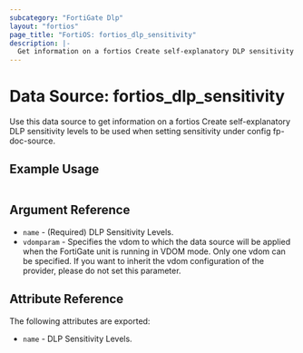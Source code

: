 ```yaml
---
subcategory: "FortiGate Dlp"
layout: "fortios"
page_title: "FortiOS: fortios_dlp_sensitivity"
description: |-
  Get information on a fortios Create self-explanatory DLP sensitivity levels to be used when setting sensitivity under config fp-doc-source.
---
```


# Data Source: fortios_dlp_sensitivity
Use this data source to get information on a fortios Create self-explanatory DLP sensitivity levels to be used when setting sensitivity under config fp-doc-source.


## Example Usage

```hcl

```

## Argument Reference

* `name` - (Required) DLP Sensitivity Levels.
* `vdomparam` - Specifies the vdom to which the data source will be applied when the FortiGate unit is running in VDOM mode. Only one vdom can be specified. If you want to inherit the vdom configuration of the provider, please do not set this parameter.

## Attribute Reference

The following attributes are exported:

* `name` - DLP Sensitivity Levels.
